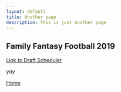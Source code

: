 ```yaml
---
layout: default
title: Another page
description: This is just another page
---
```


## Family Fantasy Football 2019

[Link to Draft Scheduler](www.google.com)

_yay_

[Home](./)
